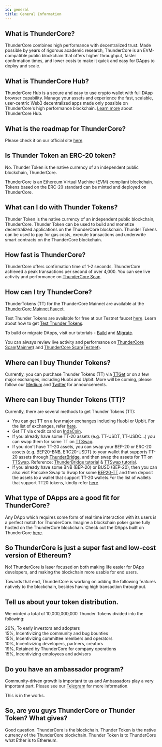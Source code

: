 ```yaml
---
id: general
title: General Information
---
```


## What is ThunderCore?
ThunderCore combines high performance with decentralized trust. Made possible by years of rigorous academic research, ThunderCore is an EVM-compatible public blockchain that offers higher throughput, faster confirmation times, and lower costs to make it quick and easy for DApps to deploy and scale.

## What is ThunderCore Hub?
ThunderCore Hub is a secure and easy to use crypto wallet with full DApp browser capability. Manage your assets and experience the fast, scalable, user-centric Web3 decentralized apps made only possible on ThunderCore's high performance blockchain. [Learn more](https://www.thundercore.com/thundercore-hub/) about ThunderCore Hub.

## What is the roadmap for ThunderCore? 
Please check it on our official site [here](https://www.thundercore.com/roadmap/).

## Is Thunder Token an ERC-20 token?
No. Thunder Token is the native currency of an independent public blockchain, ThunderCore.

ThunderCore is an Ethereum Virtual Machine (EVM) compliant blockchain. Tokens based on the ERC-20 standard can be minted and deployed on ThunderCore.

## What can I do with Thunder Tokens?
Thunder Token is the native currency of an independent public blockchain, ThunderCore. Thunder Token can be used to build and monetize decentralized applications on the ThunderCore blockchain. Thunder Tokens can be used to pay for gas costs, execute transactions and underwrite smart contracts on the ThunderCore blockchain.

## How fast is ThunderCore? 
ThunderCore offers confirmation time of 1-2 seconds. ThunderCore achieved a peak transactions per second of over 4,000. You can see live activity and performance on [ThunderCore Scan](https://scan.thundercore.com).

## How can I try ThunderCore?
ThunderTokens (TT) for the ThunderCore Mainnet are available at the [ThunderCore Mainnet Faucet](https://faucet.thundercore.com).

Test Thunder Tokens are available for free at our Testnet faucet [here](https://faucet-testnet.thundercore.com/). Learn about how to get [Test Thunder Tokens](get-tokens.md).

To build or migrate DApps, visit our tutorials - [Build](deploy-your-own-game.md) and [Migrate](migrate-to-thunder.md).

You can always review live activity and performance on [ThunderCore Scan(Mainnet)](https://scan.thundercore.com) and [ThunderCore Scan(Testnet)](https://scan-testnet.thundercore.com).


## Where can I buy Thunder Tokens?
Currently, you can purchase Thunder Tokens (TT) via [TTGet](https://ttget.appcenter.games/) or on a few major exchanges, including Huobi and Upbit. More will be coming, please follow our [Medium](https://medium.com/thunderofficial) and [Twitter](https://twitter.com/ThunderProtocol) for announcements.

## Where can I buy Thunder Tokens (TT)?
Currently, there are several methods to get Thunder Tokens (TT):
* You can get TT on a few major exchanges including [Huobi](https://www.huobi.com/en-us/exchange/tt_usdt) or Upbit. For the list of exchanges, refer [here](https://coinmarketcap.com/currencies/thunder-token/).
* Get TT via credit card on [IndaCoin](https://indacoin.io/buy-thundertoken-with-card).
* If you already have some TT-20 assets (e.g. TT-USDT, TT-USDC...) you can swap them for some TT on [TTSwap](https://ttswap.space/#/swap). 
* If you don't have TT-20 assets, you can swap your BEP-20 or ERC-20 assets (e.g. BEP20-BNB, ERC20-USDT) to your wallet that supports TT-20 assets through [ThunderBridge](https://bridge.thundercore.com/), and then swap the assets for TT on [TTSwap](https://ttswap.space/#/swap). Reference: [ThunderBridge tutorial](https://docs.thundercore.com/docs/TransferringCrossChainAssets-BSC.pdf) & [TTSwap tutorial](https://support-center.thundercore.com/docs/ttswap/).
* If you already have some BNB (BEP-20) or BUSD (BEP-20), then you can also visit Pancake Swap to Swap for some [BEP20-TT](https://exchange.pancakeswap.finance/#/swap?inputCurrency=0x990e7154bb999faa9b2fa5ed29e822703311ea85&outputCurrency=0xe9e7cea3dedca5984780bafc599bd69add087d56) and then deposit the assets to a wallet that support TT-20 wallets.For the list of wallets that support TT20 tokens, kindly refer [here](https://www.thundercore.com/products-landing-page/).

## What type of DApps are a good fit for ThunderCore?
Any DApp which requires some form of real time interaction with its users is a perfect match for ThunderCore. Imagine a blockchain poker game fully hosted on the ThunderCore blockchain. Check out the DApps built on ThunderCore [here](https://www.thundercore.com/products-landing-page/).

## So ThunderCore is just a super fast and low-cost version of Ethereum?
No! ThunderCore is laser focused on both making life easier for DApp developers, and making the blockchain more usable for end users.

Towards that end, ThunderCore is working on adding the following features natively to the blockchain, besides having high transaction throughput.

## Tell us about your token distribution.
We minted a total of 10,000,000,000 Thunder Tokens divided into the following:

26%, To early investors and adopters<br>
15%, Incentivizing the community and bug bounties<br>
15%, Incentivizing committee members and operators<br>
10%, Incentivizing developers, partners, creators<br>
19%, Retained by ThunderCore for company operations<br>
15%, Incentivizing employees and advisors

## Do you have an ambassador program?
Community-driven growth is important to us and Ambassadors play a very important part. Please see our [Telegram](https://t.me/thunder_official) for more information. 

This is in the works.

## So, are you guys ThunderCore or Thunder Token? What gives?
Good question. ThunderCore is the blockchain. Thunder Token is the native currency of the ThunderCore blockchain. Thunder Token is to ThunderCore what Ether is to Ethereum.
